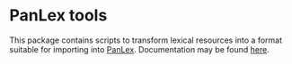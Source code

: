 PanLex tools
============

This package contains scripts to transform lexical resources into a format suitable for importing into [PanLex](http://panlex.org). Documentation may be found [here](http://dev.panlex.org/assimilation-software-custom/).
